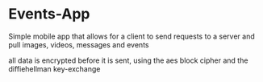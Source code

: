 # Events-App
Simple mobile app that allows for a client to send requests to a server and pull images, videos, messages and events

all data is encrypted before it is sent, using the aes block cipher and the diffiehellman key-exchange
